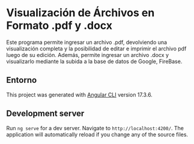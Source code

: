 # Visualización de Árchivos en Formato .pdf y .docx

Este programa permite ingresar un archivo .pdf, devolviendo una visualización completa y la posibilidad de editar e imprimir el archivo pdf luego de su edición.
Además, permite ingresar un archivo .docx y visualizarlo mediante la subida a la base de datos de Google, FireBase. 

## Entorno

This project was generated with [Angular CLI](https://github.com/angular/angular-cli) version 17.3.6.

## Development server

Run `ng serve` for a dev server. Navigate to `http://localhost:4200/`. The application will automatically reload if you change any of the source files.
